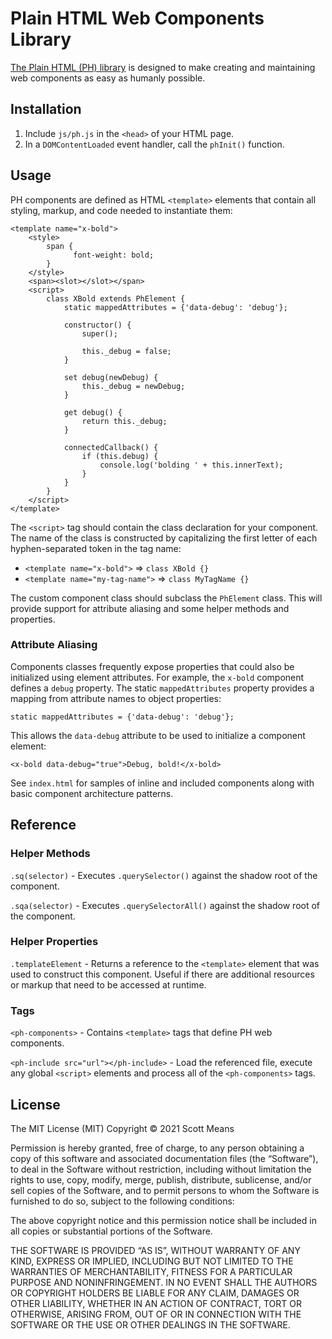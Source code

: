 # Plain HTML Web Components Library
[The Plain HTML (PH) library](https://github.com/smeans/ph) is designed to make creating and
maintaining web components as easy as humanly possible.
## Installation
1. Include `js/ph.js` in the `<head>` of your HTML page.
2. In a `DOMContentLoaded` event handler, call the `phInit()` function.
## Usage
PH components are defined as HTML `<template>` elements that contain all styling, markup, and code needed to instantiate them:

```
<template name="x-bold">
    <style>
        span {
              font-weight: bold;
        }
    </style>
    <span><slot></slot></span>
    <script>
        class XBold extends PhElement {
            static mappedAttributes = {'data-debug': 'debug'};

            constructor() {
                super();

                this._debug = false;
            }

            set debug(newDebug) {
                this._debug = newDebug;
            }

            get debug() {
                return this._debug;
            }

            connectedCallback() {
                if (this.debug) {
                    console.log('bolding ' + this.innerText);
                }
            }
        }
    </script>
</template>
```

The `<script>` tag should contain the class declaration for your component. The name of the class is constructed by capitalizing the first letter of each hyphen-separated token in the tag name:

* `<template name="x-bold">` => `class XBold {}`
* `<template name="my-tag-name">` => `class MyTagName {}`

The custom component class should subclass the `PhElement` class. This will provide support for attribute aliasing and some helper methods and properties.

### Attribute Aliasing
Components classes frequently expose properties that could also be initialized using element attributes. For example, the `x-bold` component defines a `debug` property. The static `mappedAttributes` property provides a mapping from attribute names to object properties:

```
static mappedAttributes = {'data-debug': 'debug'};
```

This allows the `data-debug` attribute to be used to initialize a component element:

```
<x-bold data-debug="true">Debug, bold!</x-bold>
```

See `index.html` for samples of inline and included components along with basic component architecture patterns.

## Reference
### Helper Methods
`.sq(selector)` - Executes `.querySelector()` against the shadow root of the component.

`.sqa(selector)` - Executes `.querySelectorAll()` against the shadow root of the component.

### Helper Properties
`.templateElement` - Returns a reference to the `<template>` element that was used to construct this component. Useful if there are additional resources or markup that need to be accessed at runtime.

### Tags
`<ph-components>` - Contains `<template>` tags that define PH web components.

`<ph-include src="url"></ph-include>` - Load the referenced file, execute any global `<script>` elements and process all of the `<ph-components>` tags.

## License
The MIT License (MIT)
Copyright © 2021 Scott Means

Permission is hereby granted, free of charge, to any person obtaining a copy of this software and associated documentation files (the “Software”), to deal in the Software without restriction, including without limitation the rights to use, copy, modify, merge, publish, distribute, sublicense, and/or sell copies of the Software, and to permit persons to whom the Software is furnished to do so, subject to the following conditions:

The above copyright notice and this permission notice shall be included in all copies or substantial portions of the Software.

THE SOFTWARE IS PROVIDED “AS IS”, WITHOUT WARRANTY OF ANY KIND, EXPRESS OR IMPLIED, INCLUDING BUT NOT LIMITED TO THE WARRANTIES OF MERCHANTABILITY, FITNESS FOR A PARTICULAR PURPOSE AND NONINFRINGEMENT. IN NO EVENT SHALL THE AUTHORS OR COPYRIGHT HOLDERS BE LIABLE FOR ANY CLAIM, DAMAGES OR OTHER LIABILITY, WHETHER IN AN ACTION OF CONTRACT, TORT OR OTHERWISE, ARISING FROM, OUT OF OR IN CONNECTION WITH THE SOFTWARE OR THE USE OR OTHER DEALINGS IN THE SOFTWARE.
